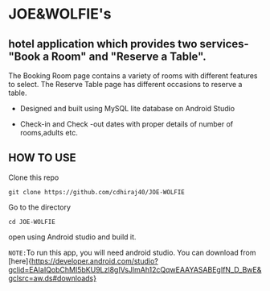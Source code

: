 # JOE&WOLFIE's

## hotel application which provides two services- "Book a Room" and "Reserve a Table". 
The Booking Room page contains a variety of rooms with different features to select.
The Reserve Table page has different occasions to reserve a table.

- Designed and built using MySQL lite database on Android Studio

- Check-in and Check -out dates with proper details of number of rooms,adults etc.

## HOW TO USE

Clone this repo

```
git clone https://github.com/cdhiraj40/JOE-WOLFIE
```
Go to the directory 
```
cd JOE-WOLFIE
```
open using Android studio and build it.

```NOTE:```To run this app, you will need android studio. You can download from [here]{https://developer.android.com/studio?gclid=EAIaIQobChMI5bKU9Lzl8gIVsJlmAh12cQqwEAAYASABEgIfN_D_BwE&gclsrc=aw.ds#downloads}

